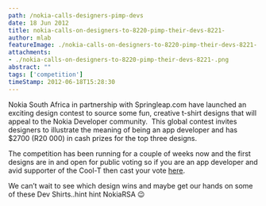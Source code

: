 ```yaml
---
path: /nokia-calls-designers-pimp-devs
date: 18 Jun 2012
title: nokia-calls-on-designers-to-8220-pimp-their-devs-8221-
author: mlab
featureImage: ./nokia-calls-on-designers-to-8220-pimp-their-devs-8221-.png
attachments: 
- ./nokia-calls-on-designers-to-8220-pimp-their-devs-8221-.png
abstract: ""
tags: ['competition']
timeStamp: 2012-06-18T15:28:30
---
```


Nokia South Africa in partnership with Springleap.com have launched an exciting design contest to source some fun, creative t-shirt designs that will appeal to the Nokia Developer community.  This global contest invites designers to illustrate the meaning of being an app developer and has $2700 (R20 000) in cash prizes for the top three designs.

The competition has been running for a couple of weeks now and the first designs are in and open for public voting so if you are an app developer and avid supporter of the Cool-T then cast your vote [here](http:&#x2F;&#x2F;www.springleap.com&#x2F;designs&#x2F;competitions&#x2F;design-contest-nokia-pimp-our-devs-2700-in-prizes).

We can’t wait to see which design wins and maybe get our hands on some of these Dev Shirts..hint hint NokiaRSA 😉


